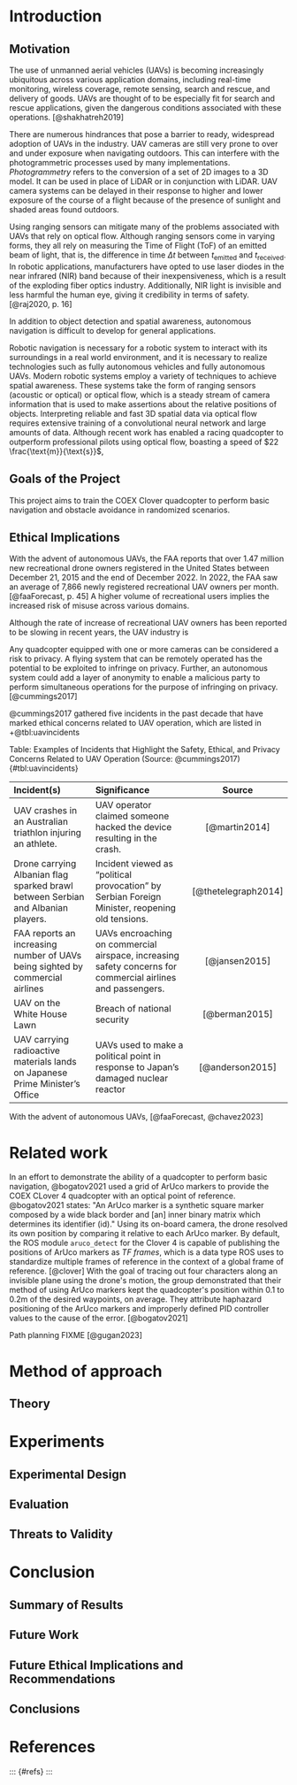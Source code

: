 <!-- # Template description

## Citations and references

## Labeling figures

```markdown
![Label](images/IMAGE_NAME.png)
```

## Labeling tables

To provide a label for a table, write a short caption for the table and prefix the caption
with `Table:` as in the example below:

```
Table: A two-row table demonstrating tables

|Row number | Description |
|:----------|:------------|
|1          |Row 1        |
|2          |Row 2        |
```

## Other template information

Two things specific to this template to also keep in mind:

1. It is your responsibility to remove this description section before building
the PDF version you plan to defend.
2. References _will only appear if cited correctly_ in the text

## Note on `LaTeX` commands

Documents may include specific `LaTeX` commands _in Markdown_. To render these, surround the commands
with markup denoting `LaTeX`. For example:

```
Checkmark character:   $\checkmark$
Superscript character: $^{\dag}$
```

If using a special package not included in the template, add the desired `LaTeX`
package or command/macro to the `header-includes` property in [config.yaml](config.yaml).

Should this package not be included in the environment shipped with this template,
you may also need to add the package to the [GitHub Actions Workflow](.github/workflows/main.yml).

Direct any questions about issues to your first reader.
-->

<!-- From Physics:
Written work in fall semester
Recommended format:
- Introduction and Background: includes previous work in field
- Theory
- Methodology / Experimental Plan
- Preliminary Results
- Future Work
- References: It is expected that the vast majority of references
will be from peer reviewed sources (not Wikipedia!) -->

# Introduction

## Motivation

The use of unmanned aerial vehicles (UAVs) is becoming increasingly ubiquitous
across various application domains, including real-time monitoring, wireless
coverage, remote sensing, search and rescue, and delivery of goods. UAVs are
thought of to be especially fit for search and rescue applications, given the
dangerous conditions associated with these operations. [@shakhatreh2019]

<!-- FIXME: need to provide tangible data right here -->
<!-- FIXME: provide data from the FAA here. -->

There are numerous hindrances that pose a barrier to ready, widespread adoption
of UAVs in the industry. UAV cameras are still very prone to over and under
exposure when navigating outdoors. This can interfere with the photogrammetric
processes used by many implementations. *Photogrammetry* refers to the
conversion of a set of 2D images to a 3D model. It can be used in place of
LiDAR or in conjunction with LiDAR. UAV camera systems can be delayed in their
response to higher and lower exposure of the course of a flight because of the
presence of sunlight and shaded areas found outdoors.

Using ranging sensors can mitigate many of the problems associated with UAVs
that rely on optical flow. Although ranging sensors come in varying forms, they
all rely on measuring the Time of Flight (ToF) of an emitted beam of light, that
is, the difference in time $\Delta t$ between $t_{\text{emitted}}$ and
$t_{\text{received}}$. In robotic applications, manufacturers have opted to use
laser diodes in the near infrared (NIR) band because of their inexpensiveness,
which is a result of the exploding fiber optics industry. Additionally, NIR
light is invisible and less harmful the human eye, giving it credibility in
terms of safety. [@raj2020, p. 16]

In addition to object detection and spatial awareness, autonomous navigation is
difficult to develop for general applications. 

<!-- FIXME: continue to develop idea about why autonomous navigation is not
perfect. -->

Robotic navigation is necessary for a robotic system to interact with its
surroundings in a real world environment, and it is necessary to realize
technologies such as fully autonomous vehicles and fully autonomous UAVs. Modern
robotic systems employ a variety of techniques to achieve spatial awareness.
These systems take the form of ranging sensors (acoustic or optical) or optical
flow, which is a steady stream of camera information that is used to make
assertions about the relative positions of objects. Interpreting reliable and
fast 3D spatial data via optical flow requires extensive training of a
convolutional neural network and large amounts of data. Although recent work has
enabled a racing quadcopter to outperform professional pilots using optical
flow, boasting a speed of $22 \frac{\text{m}}{\text{s}}$,

<!-- FIXME: try to give a proper motivation for why my approach has validity -->

## Goals of the Project

This project aims to train the COEX Clover quadcopter to perform basic
navigation and obstacle avoidance in randomized scenarios. 

## Ethical Implications

<!-- spying
war use
war use!!!
war use!!!!!!! -->

With the advent of autonomous UAVs, the FAA reports that over 1.47 million new
recreational drone owners registered in the United States between December 21,
2015 and the end of December 2022. In 2022, the FAA saw an average of 7,866
newly registered recreational UAV owners per month. [@faaForecast, p. 45] A
higher volume of recreational users implies the increased risk of misuse across
various domains.

Although the rate of increase of recreational UAV owners has been reported to be
slowing in recent years, the UAV industry is 

Any quadcopter equipped with one or more cameras can be considered a risk to
privacy. A flying system that can be remotely operated has the potential to be
exploited to infringe on privacy. Further, an autonomous system could add a
layer of anonymity to enable a malicious party to perform simultaneous
operations for the purpose of infringing on privacy. [@cummings2017]

@cummings2017 gathered five incidents in the past decade that have marked
ethical concerns related to UAV operation, which are listed in
+@tbl:uavincidents

Table: Examples of Incidents that Highlight the Safety, Ethical, and Privacy
Concerns Related to UAV Operation (Source: @cummings2017) {#tbl:uavincidents}

Incident(s) | Significance | Source
:---|:---|:---:
UAV crashes in an Australian triathlon injuring an athlete. | UAV operator claimed someone hacked the device resulting in the crash. | [@martin2014]
Drone carrying Albanian flag sparked brawl between Serbian and Albanian players. | Incident viewed as “political provocation” by Serbian Foreign Minister, reopening old tensions. | [@thetelegraph2014]
FAA reports an increasing number of UAVs being sighted by commercial airlines | UAVs encroaching on commercial airspace, increasing safety concerns for commercial airlines and passengers. | [@jansen2015]
UAV on the White House Lawn | Breach of national security | [@berman2015]
UAV carrying radioactive materials lands on Japanese Prime Minister’s Office | UAVs used to make a political point in response to Japan’s damaged nuclear reactor | [@anderson2015]

<!-- FIXME: data on infringements of privacy -->

With the advent of autonomous UAVs, [@faaForecast, @chavez2023]

<!-- In addition, reflect on ways that the above harms can be or are mitigated by your work -->

# Related work

In an effort to demonstrate the ability of a quadcopter to perform basic
navigation, @bogatov2021 used a grid of ArUco markers to provide the COEX CLover
4 quadcopter with an optical point of reference. @bogatov2021 states: "An ArUco
marker is a synthetic square marker composed by a wide black border and [an]
inner binary matrix which determines its identifier (id)." Using its on-board
camera, the drone resolved its own position by comparing it relative to each
ArUco marker. By default, the ROS module `aruco_detect` for the Clover 4 is
capable of publishing the positions of ArUco markers as *TF frames*, which is a
data type ROS uses to standardize multiple frames of reference in the context of
a global frame of reference. [@clover] With the goal of tracing out four
characters along an invisible plane using the drone's motion, the group
demonstrated that their method of using ArUco markers kept the quadcopter's
position within 0.1 to 0.2m of the desired waypoints, on average. They attribute
haphazard positioning of the ArUco markers and improperly defined PID controller
values to the cause of the error. [@bogatov2021]

Path planning FIXME [@gugan2023]

# Method of approach

## Theory

# Experiments

## Experimental Design

## Evaluation

## Threats to Validity

# Conclusion

## Summary of Results

## Future Work

## Future Ethical Implications and Recommendations

## Conclusions

# References

::: {#refs}
:::
